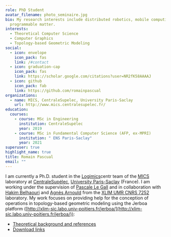 ```yaml
---
role: PhD Student
avatar_filename: photo_seminaire.jpg
bio: My research interests include distributed robotics, mobile computing and
  programmable matter.
interests:
  - Theoretical Computer Science
  - Computer Graphics
  - Topology-based Geometric Modeling
social:
  - icon: envelope
    icon_pack: fas
    link: /#contact
  - icon: graduation-cap
    icon_pack: fas
    link: https://scholar.google.com/citations?user=NR2fK58AAAAJ
  - icon: github
    icon_pack: fab
    link: https://github.com/romainpascual
organizations:
  - name: MICS, CentraleSupelec, University Paris-Saclay
    url: http://www.mics.centralesupelec.fr/
education:
  courses:
    - course: MSc in Engineering
      institution: CentraleSupélec
      year: 2019
    - course: MSc in Fundamental Computer Science (AFP, ex-MPRI)
      institution: " ENS Paris-Saclay"
      year: 2021
superuser: true
highlight_name: true
title: Romain Pascual
email: ""
---
```


I am currently a Ph.D. student in the [Logimics](http://logimics.mics.centralesupelec.fr/)centr team of the [MICS](http://www.mics.centralesupelec.fr/) laboratory at [CentraleSupélec](https://www.centralesupelec.fr/), [University Paris-Saclay](https://www.universite-paris-saclay.fr/en) (France). 
I am working under the supervision of [Pascale Le Gall](https://research.centralesupelec.fr/pascale.legall/) and in collaboration with [Hakim Belhaouri](http://xlim-sic.labo.univ-poitiers.fr/membres/hbelhaou/?lang=en) and [Agnès Arnould](http://xlim-sic.labo.univ-poitiers.fr/arnould/?lang=en) from the [XLIM UMR CNRS 7252](https://www.xlim.fr/en) laboratory. My work focuses on providing help for the conception of operations in topology-based geometric modeling using the Jerboa platform ([http://xlim-sic.labo.univ-poitiers.fr/jerboa/](http://xlim-sic.labo.univ-poitiers.fr/jerboa/)):

- [Theoretical background and references](http://xlim-sic.labo.univ-poitiers.fr/jerboa/features.html)
- [Download links](http://xlim-sic.labo.univ-poitiers.fr/jerboa/download.html)

